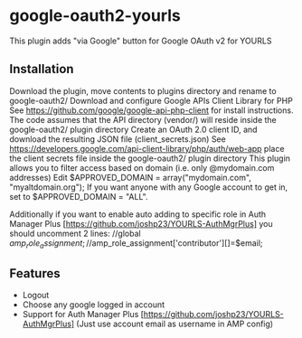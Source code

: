 # google-oauth2-yourls
This plugin adds "via Google" button for Google OAuth v2 for YOURLS


Installation
------------
Download the plugin, move contents to plugins directory and rename to google-oauth2/
Download and configure Google APIs Client Library for PHP
See https://github.com/google/google-api-php-client for install instructions.
The code assumes that the API directory (vendor/) will reside inside the google-oauth2/ plugin directory
Create an OAuth 2.0 client ID, and download the resulting JSON file (client_secrets.json)
See https://developers.google.com/api-client-library/php/auth/web-app
place the client secrets file inside the google-oauth2/ plugin directory
This plugin allows you to filter access based on domain (i.e. only @mydomain.com addresses)
Edit $APPROVED_DOMAIN = array("mydomain.com", "myaltdomain.org");
If you want anyone with any Google account to get in, set to $APPROVED_DOMAIN = "ALL".

Additionally if you want to enable auto adding to specific role in Auth Manager Plus [https://github.com/joshp23/YOURLS-AuthMgrPlus] you should uncomment 2 lines:
  //global $amp_role_assignment;
  //$amp_role_assignment['contributor'][]=$email;

Features
--------
- Logout
- Choose any google logged in account
- Support for Auth Manager Plus [https://github.com/joshp23/YOURLS-AuthMgrPlus] (Just use account email as username in AMP config)
